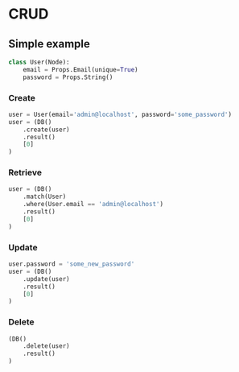 # CRUD

## Simple example
```python
class User(Node):
    email = Props.Email(unique=True)
    password = Props.String()
```

### Create
```python
user = User(email='admin@localhost', password='some_password')
user = (DB()
    .create(user)
    .result()
    [0]
)
```

### Retrieve
```python
user = (DB()
    .match(User)
    .where(User.email == 'admin@localhost')
    .result()
    [0]
)
```

### Update
```python
user.password = 'some_new_password'
user = (DB()
    .update(user)
    .result()
    [0]
)
```

### Delete
```python
(DB()
    .delete(user)
    .result()
)
```
